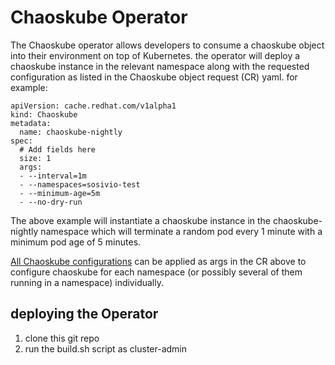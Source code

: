 # Chaoskube Operator

The Chaoskube operator allows developers to consume a chaoskube object into their environment on top of Kubernetes. the operator will deploy a chaoskube instance in the relevant namespace along with the requested configuration as listed in the Chaoskube object request (CR) yaml. for example:

```
apiVersion: cache.redhat.com/v1alpha1
kind: Chaoskube
metadata:
  name: chaoskube-nightly
spec:
  # Add fields here
  size: 1
  args:
  - --interval=1m
  - --namespaces=sosivio-test
  - --minimum-age=5m
  - --no-dry-run
```

The above example will instantiate a chaoskube instance in the chaoskube-nightly namespace which will terminate a random pod every 1 minute with a minimum pod age of 5 minutes.

[All Chaoskube configurations](https://github.com/linki/chaoskube) can be applied as args in the CR above to configure chaoskube for each namespace (or possibly several of them running in a namespace) individually.

## deploying the Operator

1. clone this git repo
3. run the build.sh script as cluster-admin



